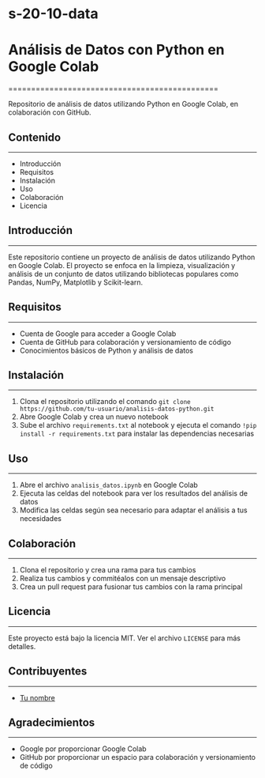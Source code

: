 # s-20-10-data
# Análisis de Datos con Python en Google Colab
==============================================

Repositorio de análisis de datos utilizando Python en Google Colab, en colaboración con GitHub.

## Contenido
-----------

*   Introducción
*   Requisitos
*   Instalación
*   Uso
*   Colaboración
*   Licencia

## Introducción
------------

Este repositorio contiene un proyecto de análisis de datos utilizando Python en Google Colab. El proyecto se enfoca en la limpieza, visualización y análisis de un conjunto de datos utilizando bibliotecas populares como Pandas, NumPy, Matplotlib y Scikit-learn.

## Requisitos
------------

*   Cuenta de Google para acceder a Google Colab
*   Cuenta de GitHub para colaboración y versionamiento de código
*   Conocimientos básicos de Python y análisis de datos

## Instalación
------------

1.  Clona el repositorio utilizando el comando `git clone https://github.com/tu-usuario/analisis-datos-python.git`
2.  Abre Google Colab y crea un nuevo notebook
3.  Sube el archivo `requirements.txt` al notebook y ejecuta el comando `!pip install -r requirements.txt` para instalar las dependencias necesarias

## Uso
-----

1.  Abre el archivo `analisis_datos.ipynb` en Google Colab
2.  Ejecuta las celdas del notebook para ver los resultados del análisis de datos
3.  Modifica las celdas según sea necesario para adaptar el análisis a tus necesidades

## Colaboración
------------

1.  Clona el repositorio y crea una rama para tus cambios
2.  Realiza tus cambios y commitéalos con un mensaje descriptivo
3.  Crea un pull request para fusionar tus cambios con la rama principal

## Licencia
-------

Este proyecto está bajo la licencia MIT. Ver el archivo `LICENSE` para más detalles.

## Contribuyentes
--------------

*   [Tu nombre](https://github.com/tu-usuario)

## Agradecimientos
--------------

*   Google por proporcionar Google Colab
*   GitHub por proporcionar un espacio para colaboración y versionamiento de código
